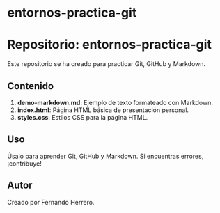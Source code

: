 # entornos-practica-git
# Repositorio: entornos-practica-git

Este repositorio se ha creado para practicar Git, GitHub y Markdown.

## Contenido

1. **demo-markdown.md**: Ejemplo de texto formateado con Markdown.
2. **index.html**: Página HTML básica de presentación personal.
3. **styles.css**: Estilos CSS para la página HTML.

## Uso

Úsalo para aprender Git, GitHub y Markdown. Si encuentras errores, ¡contribuye!

## Autor

Creado por Fernando Herrero.
